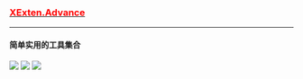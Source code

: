 ### [<font color=red>XExten.Advance</font>](https://github.com/EmilyEdna/Synctool/blob/master/README.md)
--------------
#### 简单实用的工具集合
[![](https://img.shields.io/badge/build-success-brightgreen.svg)](https://github.com/EmilyEdna/XExten.Advance)
[![](https://img.shields.io/badge/nuget-v1.1.2.6-blue.svg)](https://www.nuget.org/packages/XExten.Advance/1.1.2.6)
![](https://img.shields.io/badge/Download-9K-brightgreen)

